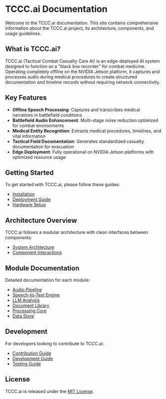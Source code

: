 # TCCC.ai Documentation

Welcome to the TCCC.ai documentation. This site contains comprehensive information about the TCCC.ai project, its architecture, components, and usage guidelines.

## What is TCCC.ai?

TCCC.ai (Tactical Combat Casualty Care AI) is an edge-deployed AI system designed to function as a "black box recorder" for combat medicine. Operating completely offline on the NVIDIA Jetson platform, it captures and processes audio during medical procedures to create structured documentation and timeline records without requiring network connectivity.

## Key Features

- **Offline Speech Processing**: Captures and transcribes medical narratives in battlefield conditions
- **Battlefield Audio Enhancement**: Multi-stage noise reduction optimized for combat environments
- **Medical Entity Recognition**: Extracts medical procedures, timelines, and vital information
- **Tactical Field Documentation**: Generates standardized casualty documentation for evacuation
- **Edge Deployment**: Fully operational on NVIDIA Jetson platforms with optimized resource usage

## Getting Started

To get started with TCCC.ai, please follow these guides:

- [Installation](guides/getting_started.md)
- [Deployment Guide](guides/deployment.md)
- [Hardware Setup](guides/display_setup.md)

## Architecture Overview

TCCC.ai follows a modular architecture with clean interfaces between components:

- [System Architecture](architecture/system_architecture.md)
- [Component Interactions](architecture/components.md)

## Module Documentation

Detailed documentation for each module:

- [Audio Pipeline](modules/audio_pipeline.md)
- [Speech-to-Text Engine](modules/stt_engine.md)
- [LLM Analysis](modules/llm_analysis.md)
- [Document Library](modules/document_library.md)
- [Processing Core](modules/processing_core.md)
- [Data Store](modules/data_store.md)

## Development

For developers looking to contribute to TCCC.ai:

- [Contribution Guide](development/contribution_guide.md)
- [Development Guide](development/development_guide.md)
- [Testing Guide](development/testing_guide.md)

## License

TCCC.ai is released under the [MIT License](https://github.com/tccc-ai/tccc-project/blob/main/LICENSE).